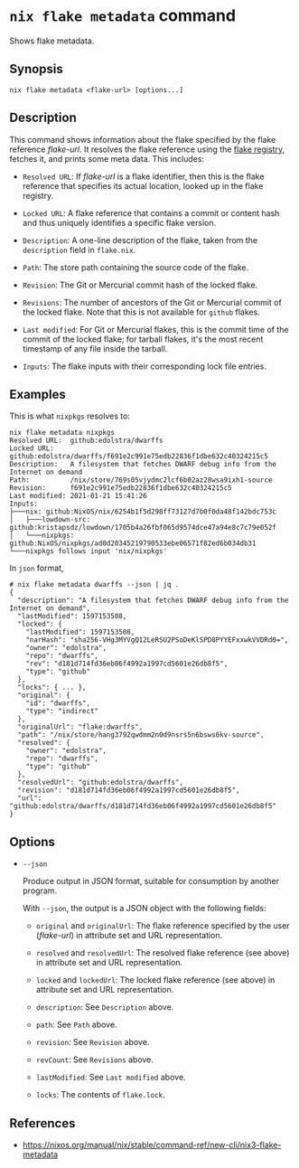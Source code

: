 # `nix flake metadata` command

Shows flake metadata.

## Synopsis

```
nix flake metadata <flake-url> [options...]
```

## Description

This command shows information about the flake specified by the flake reference _flake-url_. It resolves the flake reference using the [flake registry](nix/concepts/registry), fetches it, and prints some meta data. This includes:

- `Resolved URL`: If _flake-url_ is a flake identifier, then this is the flake reference that specifies its actual location, looked up in the flake registry.

- `Locked URL`: A flake reference that contains a commit or content hash and thus uniquely identifies a specific flake version.

- `Description`: A one-line description of the flake, taken from the `description` field in `flake.nix`.

- `Path`: The store path containing the source code of the flake.

- `Revision`: The Git or Mercurial commit hash of the locked flake.

- `Revisions`: The number of ancestors of the Git or Mercurial commit of the locked flake. Note that this is not available for `github` flakes.

- `Last modified`: For Git or Mercurial flakes, this is the commit time of the commit of the locked flake; for tarball flakes, it's the most recent timestamp of any file inside the tarball.

- `Inputs`: The flake inputs with their corresponding lock file entries.

## Examples

This is what `nixpkgs` resolves to:

```console
nix flake metadata nixpkgs
Resolved URL:  github:edolstra/dwarffs
Locked URL:    github:edolstra/dwarffs/f691e2c991e75edb22836f1dbe632c40324215c5
Description:   A filesystem that fetches DWARF debug info from the Internet on demand
Path:          /nix/store/769s05vjydmc2lcf6b02az28wsa9ixh1-source
Revision:      f691e2c991e75edb22836f1dbe632c40324215c5
Last modified: 2021-01-21 15:41:26
Inputs:
├───nix: github:NixOS/nix/6254b1f5d298ff73127d7b0f0da48f142bdc753c
│   ├───lowdown-src: github:kristapsdz/lowdown/1705b4a26fbf065d9574dce47a94e8c7c79e052f
│   └───nixpkgs: github:NixOS/nixpkgs/ad0d20345219790533ebe06571f82ed6b034db31
└───nixpkgs follows input 'nix/nixpkgs'
```

In `json` format,

```console
# nix flake metadata dwarffs --json | jq .
{
  "description": "A filesystem that fetches DWARF debug info from the Internet on demand",
  "lastModified": 1597153508,
  "locked": {
    "lastModified": 1597153508,
    "narHash": "sha256-VHg3MYVgQ12LeRSU2PSoDeKlSPD8PYYEFxxwkVVDRd0=",
    "owner": "edolstra",
    "repo": "dwarffs",
    "rev": "d181d714fd36eb06f4992a1997cd5601e26db8f5",
    "type": "github"
  },
  "locks": { ... },
  "original": {
    "id": "dwarffs",
    "type": "indirect"
  },
  "originalUrl": "flake:dwarffs",
  "path": "/nix/store/hang3792qwdmm2n0d9nsrs5n6bsws6kv-source",
  "resolved": {
    "owner": "edolstra",
    "repo": "dwarffs",
    "type": "github"
  },
  "resolvedUrl": "github:edolstra/dwarffs",
  "revision": "d181d714fd36eb06f4992a1997cd5601e26db8f5",
  "url": "github:edolstra/dwarffs/d181d714fd36eb06f4992a1997cd5601e26db8f5"
}
```

## Options

- `--json`
    
    Produce output in JSON format, suitable for consumption by another program.
    
    With `--json`, the output is a JSON object with the following fields:
    
    - `original` and `originalUrl`: The flake reference specified by the user (_flake-url_) in attribute set and URL representation.
    
    - `resolved` and `resolvedUrl`: The resolved flake reference (see above) in attribute set and URL representation.
    
    - `locked` and `lockedUrl`: The locked flake reference (see above) in attribute set and URL representation.
    
    - `description`: See `Description` above.
    
    - `path`: See `Path` above.
    
    - `revision`: See `Revision` above.
    
    - `revCount`: See `Revisions` above.
    
    - `lastModified`: See `Last modified` above.
    
    - `locks`: The contents of `flake.lock`.

## References

- https://nixos.org/manual/nix/stable/command-ref/new-cli/nix3-flake-metadata
